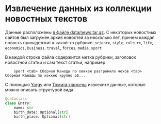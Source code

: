# Извлечение данных из коллекции новостных текстов

Данные расположены  [в файле data/news.tar.gz](data/news.tar.gz). С некоторых новостных сайтов был загружен архив новостей за несколько лет, причем каждая новость принаделжит к какой-то рубрике: `science`, `style`, `culture`, `life`, `economics`, `business`, `travel`, `forces`, `media`, `sport`
    

В каждой строке файла содержится метка рубрики, заголовок новостной статьи и сам текст статьи, например:

        sport <tab> Сборная Канады по хоккею разгромила чехов <tab> Сборная Канады по хоккею крупно об...

С помощью [Yargy](https://github.com/natasha/yargy) или [Томита-парсера](https://github.com/yandex/tomita-parser) извлеките данные, которые можно описать структурой вида:


```python
@dataclass
class Entry:
    name: str
    birth_date: Optional[str]
    birth_place: Optional[str]